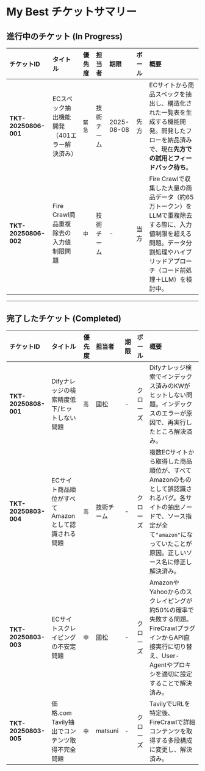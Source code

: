 
# My Best チケットサマリー

## 進行中のチケット (In Progress)

| チケットID | タイトル | 優先度 | 担当者 | 期限 | ボール | 概要 |
| :--- | :--- | :--- | :--- | :--- | :--- | :--- |
| **TKT-20250806-001** | ECスペック抽出機能開発（401エラー解決済み） | `緊急` | 技術チーム | 2025-08-08 | 先方 | ECサイトから商品スペックを抽出し、構造化された一覧表を生成する機能開発。開発したフローを納品済みで、現在**先方での試用とフィードバック待ち**。 |
| **TKT-20250806-002** | Fire Crawl商品重複除去の入力値制限問題 | `中` | 技術チーム | - | 当方 | Fire Crawlで収集した大量の商品データ（約65万トークン）をLLMで重複除去する際に、入力値制限を超える問題。データ分割処理やハイブリッドアプローチ（コード前処理＋LLM）を検討中。 |

---

## 完了したチケット (Completed)

| チケットID | タイトル | 優先度 | 担当者 | 期限 | ボール | 概要 |
| :--- | :--- | :--- | :--- | :--- | :--- | :--- |
| **TKT-20250808-001** | Difyナレッジの検索精度低下/ヒットしない問題 | `高` | 國松 | - | クローズ | Difyナレッジ検索でインデックス済みのKWがヒットしない問題。インデックスのエラーが原因で、再実行したところ解決済み。 |
| **TKT-20250803-004** | ECサイト商品順位がすべてAmazonとして認識される問題 | `高` | 技術チーム | - | クローズ | 複数ECサイトから取得した商品順位が、すべてAmazonのものとして誤認識されるバグ。各サイトの抽出ノードで、ソース指定が全て`"amazon"`になっていたことが原因。正しいソース名に修正し解決済み。 |
| **TKT-20250803-003** | ECサイトスクレイピングの不安定問題 | `中` | 國松 | - | クローズ | AmazonやYahooからのスクレイピングが約50%の確率で失敗する問題。FireCrawlプラグインからAPI直接実行に切り替え、User-Agentやプロキシを適切に設定することで解決済み。 |
| **TKT-20250803-005** | 価格.com Tavily抽出でコンテンツ取得不完全問題 | `中` | matsuni | - | クローズ | TavilyでURLを特定後、FireCrawlで詳細コンテンツを取得する多段構成に変更し、解決済み。 |
